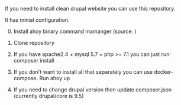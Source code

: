 If you need to install clean drupal website you can use this repository.


It has minial configuration.

0) Install ahoy binary command mamanger (source: )

1) Clone repository

2) If you have apache2.4 + mysql 5.7 + php >= 7.1 you can just run: composer install

3) If you don't want to install all that separately you can use docker-compose. Run ahoy up 

4) If you need to change drupal version then update composer.json (currently drupal/core is 9.5)
